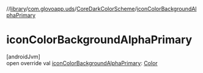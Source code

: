 //[library](../../../index.md)/[com.glovoapp.uds](../index.md)/[CoreDarkColorScheme](index.md)/[iconColorBackgroundAlphaPrimary](icon-color-background-alpha-primary.md)

# iconColorBackgroundAlphaPrimary

[androidJvm]\
open override val [iconColorBackgroundAlphaPrimary](icon-color-background-alpha-primary.md): [Color](https://developer.android.com/reference/kotlin/androidx/compose/ui/graphics/Color.html)
